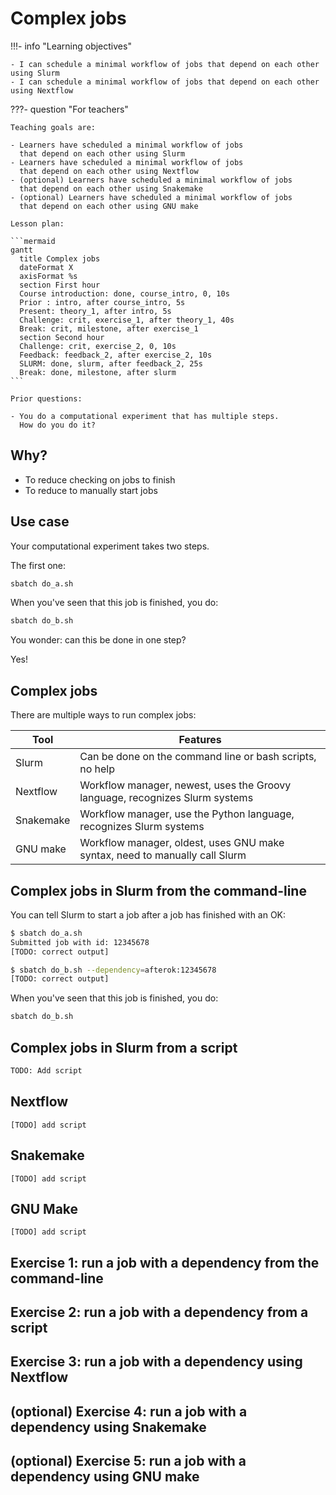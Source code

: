 # Complex jobs

!!!- info "Learning objectives"

    - I can schedule a minimal workflow of jobs that depend on each other using Slurm
    - I can schedule a minimal workflow of jobs that depend on each other using Nextflow

???- question "For teachers"

    Teaching goals are:

    - Learners have scheduled a minimal workflow of jobs
      that depend on each other using Slurm
    - Learners have scheduled a minimal workflow of jobs
      that depend on each other using Nextflow
    - (optional) Learners have scheduled a minimal workflow of jobs
      that depend on each other using Snakemake
    - (optional) Learners have scheduled a minimal workflow of jobs
      that depend on each other using GNU make

    Lesson plan:

    ```mermaid
    gantt
      title Complex jobs
      dateFormat X
      axisFormat %s
      section First hour
      Course introduction: done, course_intro, 0, 10s
      Prior : intro, after course_intro, 5s
      Present: theory_1, after intro, 5s
      Challenge: crit, exercise_1, after theory_1, 40s
      Break: crit, milestone, after exercise_1
      section Second hour
      Challenge: crit, exercise_2, 0, 10s
      Feedback: feedback_2, after exercise_2, 10s
      SLURM: done, slurm, after feedback_2, 25s
      Break: done, milestone, after slurm
    ```

    Prior questions:

    - You do a computational experiment that has multiple steps.
      How do you do it?


    
## Why?

- To reduce checking on jobs to finish
- To reduce to manually start jobs

## Use case

Your computational experiment takes two steps.

The first one:

```bash
sbatch do_a.sh
```

When you've seen that this job is finished, you do:

```bash
sbatch do_b.sh
```

You wonder: can this be done in one step?

Yes!

## Complex jobs

There are multiple ways to run complex jobs:

Tool      |Features
----------|----------------------------------------------------------------------------
Slurm     |Can be done on the command line or bash scripts, no help
Nextflow  |Workflow manager, newest, uses the Groovy language, recognizes Slurm systems
Snakemake |Workflow manager, use the Python language, recognizes Slurm systems
GNU make  |Workflow manager, oldest, uses GNU make syntax, need to manually call Slurm


## Complex jobs in Slurm from the command-line

You can tell Slurm to start a job after a job has finished with an OK:

```bash
$ sbatch do_a.sh
Submitted job with id: 12345678
[TODO: correct output]

$ sbatch do_b.sh --dependency=afterok:12345678
[TODO: correct output]
```

When you've seen that this job is finished, you do:

```bash
sbatch do_b.sh
```

## Complex jobs in Slurm from a script

```bash
TODO: Add script
```

## Nextflow

```nextflow
[TODO] add script
```

## Snakemake

```snakemake
[TODO] add script
```

## GNU Make


```make
[TODO] add script
```

## Exercise 1: run a job with a dependency from the command-line

## Exercise 2: run a job with a dependency from a script

## Exercise 3: run a job with a dependency using Nextflow

## (optional) Exercise 4: run a job with a dependency using Snakemake

## (optional) Exercise 5: run a job with a dependency using GNU make

